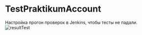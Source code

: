 # TestPraktikumAccount
Настройка прогон проверок в Jenkins, чтобы тесты не падали.
![resultTest](https://user-images.githubusercontent.com/64166175/235522865-6217e83b-2406-46de-8f58-280b50a7bdc0.png)
